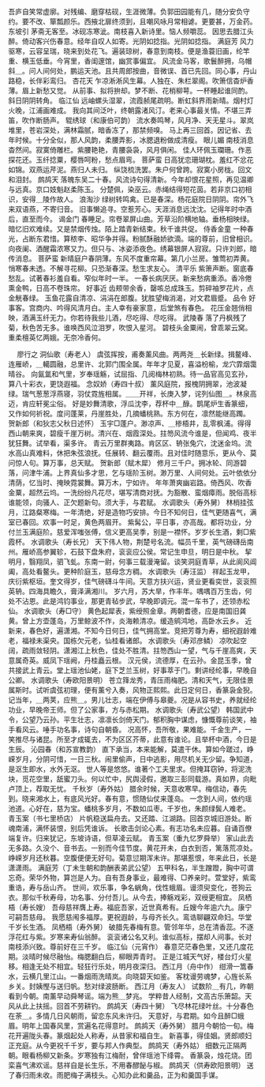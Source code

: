 <!-- { "loadSidebar": true } -->
吾庐自笑常虚廓。对残编、磨穿枯砚，生涯微薄。负郭田园能有几，随分安负守约。要不改、箪瓢颜乐。西掖北扉终须到，且嘲风咏月常相谑。更要甚，万金药。 
东坡引
茅斋无客至。冰砚冻寒泚。南枝喜入新诗里。恼人频嚼蕊。 
因思去腊江头醉。倚动客兴伤春意。经年自叹人如寄。光阴如捻指。光阴如捻指。 
满庭芳
风力驱寒，云容呈瑞，晓来到处花飞。遍装琼树，春意到南枝。便是渔蓑旧画，纶竿重、横玉低垂。今宵里，香闺邃馆，幽赏事偏宜。 
风流金马客，歌鬟醉拥，乌帽斜＿。问人间何处，鹏运天池。且共周郎按曲，音微误、首已先回。同心事，丹山路稳，长伴彩鸾归。 
杏花天
乍凉淅淅风生幕。人独在、朱栏翠阁。吹箫信杳炉香薄。眉上新愁又觉。 
从前事、拟将拚却。梦不断、花梢柳萼。一杯睡起谁同酌。斜日阴阴转角。 
临江仙
远岫螺头湿翠，流霞赪尾疏明。断虹斜界雨新晴。烟村灯火晚，江浦画难成。 
我向其间泛叶，终朝露渚风汀。老来心事最关情。不堪三弄笛，吹作断肠声。 
辊绣球（和康伯可韵）
流水奏鸣琴，风月净、天无星斗。翠岚堆里，苍岩深处，满林霜腻，暗香冻了，那禁频嗅。 
马上再三回首。因记省、去年时候。十分全似，那人风韵，柔腰弄影，冰腮退粉做成清瘦。 
眼儿媚
南枝消息杳然间。寂寞倚雕栏。紫腰艳艳，青腰袅袅，风月俱闲。 
佳人环佩玉瓓珊。作恶探花还。玉纤捻粟，樱唇呵粉，愁点眉弯。 
菩萨蛮
日高犹恋珊瑚枕。羞红不忿花如锦。双燕运芹泥。燕归人未归。 
纵饶梳洗罢。朱户何曾跨。寂寞小房栊。回文和泪封。 
鹧鸪天
落魄东吴二十春。风流诗句得清新。今年却恨花星照，再见温卿与远真。京口妓魁赵柔陈玉。 
分楚佩，染巫云。赤绳结得短花茵。若非京口初相识，安得＿陵作故人。 
浪淘沙
绿树转鸣禽。已是春深。杨花庭院日阴阴。帘外飞来双语燕，不寄归音。 
旧事懒追寻。空惹芳心。天涯消息远沈沈。记得年时中酒后，直至而今。 
谒金门
春睡足。帘卷翠屏山曲。芳草沿阶横地轴。垂杨相映绿。 
暗忆旧欢难续。又是禁烟传烛。陌上踏青新结束。秋千谁共促。 
侍香金童
一种春光，占断东君惜。算秾李、昭华争并得。粉腻酥融娇欲滴。端的尊前，旧曾相识。 
向夜阑、酒醒霜浓寒又力。但只与、冰姿添夜色。绣幕银屏人寂寂。只许刘郎，暗传消息。 
菩萨蛮
新晴庭户春阴薄。东风不度重帘幕。第几小兰房。雏莺初弄黄。 
悄寒春未透。不解寻花柳。只恐渐春深。愁生求友心。 
清平乐
紫箫声断。窗底春愁乱。试著春衫羞自看。窄似年时一半。 
一春长病厌厌。新来愁病重添。香冷倦熏金鸭，日高不卷珠帘。 
好事近
齿颊带余香，罄咳总成珠玉。剪碎袖罗花片，点金觥春绿。 
玉鱼花露自清凉、涓涓在郎腹。犹胜望梅消渴，对文君眉蹙。 
品令
好事客。宫商内、吟得风清月白。主人幸有豪家意，后堂煞有春色。 
花压金翘俏相映，酒满玉纤无力。你若待我些儿酒，尽吃得、尽吃得。 
武陵春
落了丹枫残了菊，秋色苦无多。谁唤西风泣泪罗，吹恨入星河。 
碧枝头金粟闹，曾乖翠云窝。重柔檀英忆两娥。无奈冷香何。 

　
廖行之
洞仙歌（寿老人）
虞弦挥按，甫奏薰风曲。两两尧＿长新绿。揖鳌峰、连雁峤，＿轕圆融，总里许、北郭门围全属。年年才见夏，喜溢枌榆，龙穴霏烟霭晴谷。 
向氤氲和气里，岁奉瑶觞，试屈指、几阅梅林初熟。待一品官高见玄孙，算八十彩衣，更饶遐福。 
念奴娇（寿四十叔）
薰风庭院，报槐阴拥翠，池波凝绿。瑞气葱葱浮燕寝，羽仗霓旌相属。＿＿开祥，长庚入梦，诧列仙图＿。林泉高迈，肯应轩冕尘俗。 
好是妙舞清歌，浮瓜沈李，荐杯中＿醁。鹊尾炉生香篆细，又作如何祈祝。度问蓬莱，丹崖胜处，几摘蟠桃熟。东方何在，凛然能继高躅。 
贺新郎（和狄志父秋日述怀）
玉宇□蓬户。渺凉声、＿椮梧井，乱零枫浦。得得西山朝来爽，碧瘦千崖万树。清兴在、烟霞深处。拄笏风流今谁是，但闻鸡、夜半犹狂舞。试举看，渠多许。 
青云万里群夷路。肯区区、辀张兔穴，沈迷金坞。流水高山真难料，休把朱弦浪抚。任展转、翻云覆雨。且对佳时随意乐，更从今、莫问惊人句。算万事，总天赋。 
贺新郎（赋木犀）
修月三千户。拥冰轮、同游碧落，问津牛浦。上界真仙多才思，乞与瑶阶玉树。渺万里、人间何处。云叶依依分清荫，忆当时、掩映霓裳舞。算万木，宁如许。 
年年萧爽幽岩路。倚西风、吹香金粟，超然云坞。一洗纷纷凡花尽，堪写清商对抚。为豁散、蛮烟瘴雨。脱俗高标谁能领，向骚人、正欠题新句。须大手，与君赋。 
水调歌头（寿外舅）
林梢挂弦月，江路粲寒梅。一年清绝，好是造物巧安排。今日不知何日，佳气更随喜气，满室已春回。欢事一时足，黄色两眉开。 
紫髯公，平日事，亦高哉。都将功业，分付兰玉满庭阶。慈爱浑嗤张傅，信义更高吴季，别是一襟怀。岁岁长生酒，剩□紫霞杯。 
水调歌头（寿长兄）
天下伟人物，荆楚号名流。幅员千里，英气磅礴岳南州。雁峤高参翼轸，石鼓下盘朱府，衮衮应公侯。常记生申旦，明日是中秋。 
挈明月，翳翔凤，驷飞虬。东南一尉，何事三载漫淹留。谈笑洞庭青草，从此阆风阊阖，高处看鳌头。更种阶庭玉，慈母念方稠。 
水调歌头（寿汪监）
祥起玉龙甲，庆衍紫枢垣。奎文得岁，佳气磅礴斗牛间。天意方扶兴运，贤业更看奕世，衮衮照英辀。四海具瞻久，膏泽满湘川。 
岁六月，苏大旱，作丰年。喁喁百万生齿，何处不沾恩。此是鸿钧事业，那更青毡步武，早晚即调元。混一车书了，还领赤松仙。 
水调歌头（寿□守）
黄色起犀表，紫绶照金章。两朝耆德，应是南国旧龚黄。曾上方壶蓬岛，万里鲸波不作，炎海赖清凉。缓造鹓鸿地，高卧水云乡。 
近新来，春色好，遍潇湘。不知今日何日，佳气拥高堂。竞把芳尊为寿，细祝遐龄难老，福禄未渠央。国栋欠元老，仙桂看诸郎。 
水调歌头（寿邓彦鳞）
凉吹起空阔，疏雨敛轻阴。潇湘江上秋色，佳处不胜清。拄笏西山一望，气与千崖高爽，天意属奇英。威凤下瑶阙，丹桂矗云根。 
汉元侯，流德厚，在云孙。金昆玉季，曾共接武上青云。堂上瑶池仙姥，庭下芝兰玉树，好事萃于门。剩讲经纶事，早晚自公卿。 
水调歌头（寿欧阳景明）
苍立箨龙秀，青压雨梅肥。清和天气，无限佳景属斯时。试听虞弦初理，便有薰兮入奏，风物正熙熙。此日定何日，香篆袅金猊。 
记当年，＿两荚，应熊＿。男儿壮志，端在伊傅与皋夔。况是从容书史，养就经纶功业，早晚帝王师。但了公家事，方与赤松期。 
水调歌头（寿武公望）
韩国武中令，公望乃云孙。平生壮志，凛凛长剑倚天门。郁积胸中谋虑，慷慨尊前谈笑，袖手看风云。唾手功名事，诗句自朝昏。 
况高怀，吾所敬，果难能。千金生产，一笑推尽与诸昆。所至才成辄去，不为区区芥蒂，此意有谁论。且举杯中酒，今日是生辰。 
沁园春（和苏宣教韵）
直下承当，本来能解，莫遣干休。算如今蹉过，峥嵘岁月，分阴可惜，一日三秋。闹里偷声，日中逃影，用尽机关无少留。争知道，是沤生即水，水外无沤。 
世人等是悠悠。谁著个工夫里求。但掩耳窃钟，将泥洗块，觅花空里，舐蜜刀头。何以忙中，尻舆浸假，邀取三彭同载游。真如界，向毗卢顶上，荐取无忧。 
千秋岁（寿外姑）
腊余时候，天意收寒早。梅信动，春先到。晓来湘水上，有底风光好。春有意，惯随仙仗来蓬岛。 
一念到人间，依约瑶池道。心好在，慈为宝。蟠桃多岁月，不数如瓜枣。千岁也，朱颜绿鬓人难老。 
青玉案（书七里桥店）
片帆稳送扁舟去。又还踏、江湖路。回首京城旧游处。断魂南浦，满怀装恨，别后凭谁诉。 
长歌击剑论心素。有志功名未应暮。自诵百僚端复许。归来犹记，东坡诗语，但草凌云赋。 
青玉案（重九忆罗舜举）
家山此去无多路。久没个、音书去。一别而今佳节度。黄花开未，白衣到否，篱落荒凉处。 
峥嵘岁月还秋暮。空腹便便无好句。菊意愆期浑未许。那堪惹恨，年来此日，长是潇潇雨。 
满庭芳（丁未生朝和韵酬表弟武公望）
五甲科名，半生蹭蹬，胸中可谓忘奇。荣华外物，算岂是人为。自有吾身事业，最难得、□养亲时。萱堂好，紫鸾重诰，寿与岳山齐。 
世间，欢乐事，争名蜗角，伐性蛾眉。谩须臾变化，苍狗云衣。那似千秋寿母，功名事、分付吾儿。从今去，捧觞戏彩，双绶更相宜。 
凤栖梧（寿长嫂）
吾母慈祥膺上寿。福庇吾家，近世真希有。丘嫂今年逾六九。康宁可嗣吾慈母。 
我愿慈闱多福厚。更祝遐龄，与母齐长久。鸾诰聊翩双命妇。华堂千岁长生酒。 
凤栖梧（寿外舅）
破腊先春梅有意。管邻年华，总在清香蕊。不逐浮花红与紫。岁寒来寿仙翁醉。 
衮衮诸公名又利。谁似高标，摆却人间事。长对南枝添兴致。尊前好在三千岁。 
临江仙（元宵作）
春意茫茫春色里，又还几度花期。淡晴时候尽融怡。梅腮翻白后，柳眼弄青时。 
正是江城天气好，楼台灯火星移。相逢无处不相宜。轻狂行乐处，明月夜深归。 
西江月（舟中作）
绀滑一篙春水，云横几里江山。一番烟雨洗晴岚。向晓碧天如鉴。 
客枕谩劳魂梦，心旌长系乡关。封姨慳与送归帆。愁对绿波肠断。 
西江月（寿友人）
试数阶＿有几，昨朝看到今朝。南薰早动舜琴谣。端为熊＿梦兆。 
学粹昔人经制，文高古乐箫韶。天风从此上扶摇。回首不劳耕钓。 
鹧鸪天（寿四十舅）
飞尽林花绿叶丝。十分春色在荼＿。多情几日风朝雨，留恋东风未许归。 
天意好，与君期。如今且醉□蛾眉。明年上国春风里，赏遍名花得意时。 
鹧鸪天（寿外舅）
腊月今朝恰一旬。梅花开遍陇头春。篆烟起处人称寿，从昔家和福自生。 
新喜事，得佳姻。贤郎顺妇正充庭。从今更祝千千岁，要与邦人作典型。 
鹧鸪天（寿外姑）
细数元正隔两朝。眼看杨柳又新条。岁寒独有江梅耐，曾伴瑶池下绛霄。 
香篆袅，烛花烧。团栾喜气沸欢谣。慈祥自是长生乐，不用春醪飶与椒。 
鹧鸪天（供寿欧阳景明）
送了春归雨未收。雨肥梅子满枝头。心知办此和羹品，正为和羹国手谋。 

